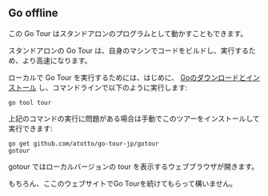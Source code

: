 ## Go offline

この Go Tour はスタンドアロンのプログラムとして動かすこともできます。

スタンドアロンの Go Tour は、自身のマシンでコードをビルドし、実行するため、より高速になります。

ローカルで Go Tour を実行するためには、はじめに、 [Goのダウンロードとインストール](https://golang.org/dl/) し、コマンドラインで以下のように実行します:

```
go tool tour
```

上記のコマンドの実行に問題がある場合は手動でこのツアーをインストールして実行できます:

```
go get github.com/atotto/go-tour-jp/gotour
gotour
```

gotour ではローカルバージョンの tour を表示するウェブブラウザが開きます。

もちろん、ここのウェブサイトでGo Tourを続けてもらって構いません。